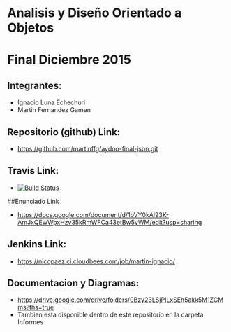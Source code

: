 # Analisis y Diseño Orientado a Objetos
# Final Diciembre 2015

## Integrantes:
 
* Ignacio Luna Echechuri
* Martin Fernandez Gamen

## Repositorio (github)  Link:

* https://github.com/martinffg/aydoo-final-json.git

## Travis Link:
* [![Build Status](https://travis-ci.org/martinffg/aydoo-final-json.svg?branch=master)](https://travis-ci.org/martinffg/aydoo-final-json)

##Enunciado Link

* https://docs.google.com/document/d/1bVY0kAl93K-AmJxQEwWpxHzv35kRmWFCa43etBw5yWM/edit?usp=sharing

## Jenkins Link:
* https://nicopaez.ci.cloudbees.com/job/martin-ignacio/

## Documentacion y Diagramas:
* https://drive.google.com/drive/folders/0Bzy23LSjPILxSEh5akk5M1ZCMms?ths=true
* Tambien esta disponible dentro de este repositorio en la carpeta Informes
